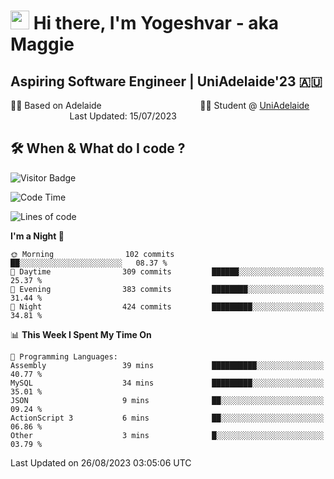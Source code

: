 <h1><img src="https://emojis.slackmojis.com/emojis/images/1531849430/4246/blob-sunglasses.gif?1531849430" width="30"/> Hi there, I'm Yogeshvar - aka Maggie</h1>

## Aspiring Software Engineer | UniAdelaide'23 🇦🇺  
🏂🏻  Based on Adelaide &nbsp;&nbsp;&nbsp;&nbsp;&nbsp;&nbsp;&nbsp;&nbsp;&nbsp;&nbsp;&nbsp;&nbsp;&nbsp;&nbsp;&nbsp;&nbsp;&nbsp;&nbsp;&nbsp;&nbsp;&nbsp;&nbsp;&nbsp;&nbsp;&nbsp;&nbsp;&nbsp;&nbsp;&nbsp;&nbsp;&nbsp;&nbsp;&nbsp;&nbsp;&nbsp;&nbsp;&nbsp;&nbsp;&nbsp;👨‍💻 Student @ [UniAdelaide](https://www.adelaide.edu.au)   &nbsp;&nbsp;&nbsp;&nbsp;&nbsp;&nbsp;&nbsp;&nbsp;&nbsp;&nbsp;&nbsp;&nbsp;&nbsp;&nbsp;&nbsp;&nbsp;&nbsp;&nbsp;&nbsp;&nbsp;&nbsp;&nbsp;&nbsp;&nbsp;Last Updated: 15/07/2023

## 🛠 When & What do I code ?  

![Visitor Badge](https://visitor-badge.feriirawann.repl.co?username=yogeshvar&repo=yogeshvar&label=Visitors&style=plastic&color=%23457BFF&contentType=svg)

<!--START_SECTION:waka-->
![Code Time](http://img.shields.io/badge/Code%20Time-2%2C284%20hrs%2022%20mins-blue)

![Lines of code](https://img.shields.io/badge/From%20Hello%20World%20I%27ve%20Written-4.0%20million%20lines%20of%20code-blue)

**I'm a Night 🦉** 

```text
🌞 Morning                102 commits         ██░░░░░░░░░░░░░░░░░░░░░░░   08.37 % 
🌆 Daytime                309 commits         ██████░░░░░░░░░░░░░░░░░░░   25.37 % 
🌃 Evening                383 commits         ████████░░░░░░░░░░░░░░░░░   31.44 % 
🌙 Night                  424 commits         █████████░░░░░░░░░░░░░░░░   34.81 % 
```


📊 **This Week I Spent My Time On** 

```text
💬 Programming Languages: 
Assembly                 39 mins             ██████████░░░░░░░░░░░░░░░   40.77 % 
MySQL                    34 mins             █████████░░░░░░░░░░░░░░░░   35.01 % 
JSON                     9 mins              ██░░░░░░░░░░░░░░░░░░░░░░░   09.24 % 
ActionScript 3           6 mins              ██░░░░░░░░░░░░░░░░░░░░░░░   06.86 % 
Other                    3 mins              █░░░░░░░░░░░░░░░░░░░░░░░░   03.79 % 
```


 Last Updated on 26/08/2023 03:05:06 UTC
<!--END_SECTION:waka-->
